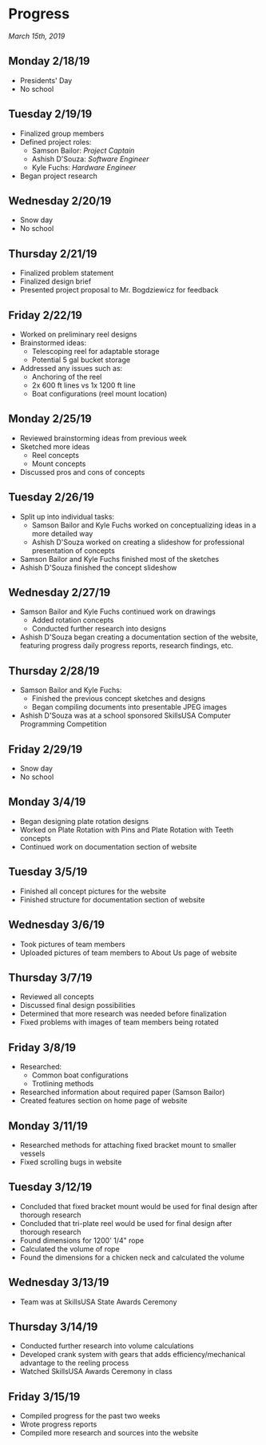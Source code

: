 # Progress
*March 15th, 2019*

## Monday 2/18/19
* Presidents' Day
* No school

## Tuesday 2/19/19
* Finalized group members
* Defined project roles:
  * Samson Bailor: *Project Captain*
  * Ashish D'Souza: *Software Engineer*
  * Kyle Fuchs: *Hardware Engineer*
* Began project research

## Wednesday 2/20/19
* Snow day
* No school

## Thursday 2/21/19
* Finalized problem statement
* Finalized design brief
* Presented project proposal to Mr. Bogdziewicz for feedback

## Friday 2/22/19
* Worked on preliminary reel designs
* Brainstormed ideas:
  * Telescoping reel for adaptable storage
  * Potential 5 gal bucket storage
* Addressed any issues such as:
  * Anchoring of the reel
  * 2x 600 ft lines vs 1x 1200 ft line
  * Boat configurations (reel mount location)

## Monday 2/25/19
* Reviewed brainstorming ideas from previous week
* Sketched more ideas
  * Reel concepts
  * Mount concepts
* Discussed pros and cons of concepts

## Tuesday 2/26/19
* Split up into individual tasks:
  * Samson Bailor and Kyle Fuchs worked on conceptualizing ideas in a more detailed way
  * Ashish D'Souza worked on creating a slideshow for professional presentation of concepts
* Samson Bailor and Kyle Fuchs finished most of the sketches
* Ashish D'Souza finished the concept slideshow

## Wednesday 2/27/19
* Samson Bailor and Kyle Fuchs continued work on drawings
  * Added rotation concepts
  * Conducted further research into designs
* Ashish D'Souza began creating a documentation section of the website, featuring progress daily progress reports, research findings, etc.

## Thursday 2/28/19
* Samson Bailor and Kyle Fuchs:
  * Finished the previous concept sketches and designs
  * Began compiling documents into presentable JPEG images
* Ashish D'Souza was at a school sponsored SkillsUSA Computer Programming Competition

## Friday 2/29/19
* Snow day
* No school

## Monday 3/4/19
* Began designing plate rotation designs
* Worked on Plate Rotation with Pins and Plate Rotation with Teeth concepts
* Continued work on documentation section of website

## Tuesday 3/5/19
* Finished all concept pictures for the website
* Finished structure for documentation section of website

## Wednesday 3/6/19
* Took pictures of team members
* Uploaded pictures of team members to About Us page of website

## Thursday 3/7/19
* Reviewed all concepts
* Discussed final design possibilities
* Determined that more research was needed before finalization
* Fixed problems with images of team members being rotated

## Friday 3/8/19
* Researched:
  * Common boat configurations
  * Trotlining methods
* Researched information about required paper (Samson Bailor)
* Created features section on home page of website

## Monday 3/11/19
* Researched methods for attaching fixed bracket mount to smaller vessels
* Fixed scrolling bugs in website

## Tuesday 3/12/19
* Concluded that fixed bracket mount would be used for final design after thorough research
* Concluded that tri-plate reel would be used for final design after thorough research
* Found dimensions for 1200' 1/4" rope
* Calculated the volume of rope
* Found the dimensions for a chicken neck and calculated the volume

## Wednesday 3/13/19
* Team was at SkillsUSA State Awards Ceremony

## Thursday 3/14/19
* Conducted further research into volume calculations
* Developed crank system with gears that adds efficiency/mechanical advantage to the reeling process
* Watched SkillsUSA Awards Ceremony in class

## Friday 3/15/19
* Compiled progress for the past two weeks
* Wrote progress reports
* Compiled more research and sources into the website
